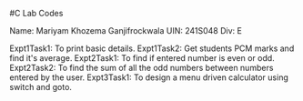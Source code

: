 #C Lab Codes

Name: Mariyam Khozema Ganjifrockwala
UIN: 241S048
Div: E

Expt1Task1: To print basic details.
Expt1Task2: Get students PCM marks and find it's average.
Expt2Task1: To find if entered number is even or odd.
Expt2Task2: To find the sum of all the odd numbers between numbers entered by the user.
Expt3Task1: To design a menu driven calculator using switch and goto. 
